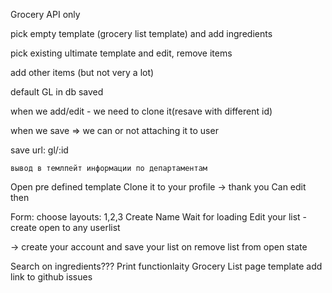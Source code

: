 Grocery API only

pick empty template (grocery list template)
and add ingredients

pick existing ultimate template and edit, remove items

add other items (but not very a lot)

default GL in db saved

when we add/edit - we need to clone it(resave with different id)

when we save => we can or not attaching it to user

save
	url: gl/:id


	вывод в темлпейт информации по департаментам


Open pre defined template
Clone it to your profile -> thank you
Can edit then

Form: choose layouts: 1,2,3
Create Name
Wait for loading
Edit your list - create open to any userlist

-> create your account and save your list on
 remove list from open state

 Search on ingredients???
 Print functionlaity
 Grocery List page template
 add link to github issues

